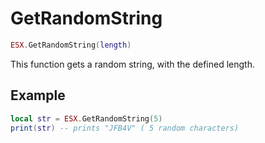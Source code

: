 # GetRandomString

```lua
ESX.GetRandomString(length)
```

This function gets a random string, with the defined length.

## Example

```lua
local str = ESX.GetRandomString(5)
print(str) -- prints "JFB4V" ( 5 random characters)
```
